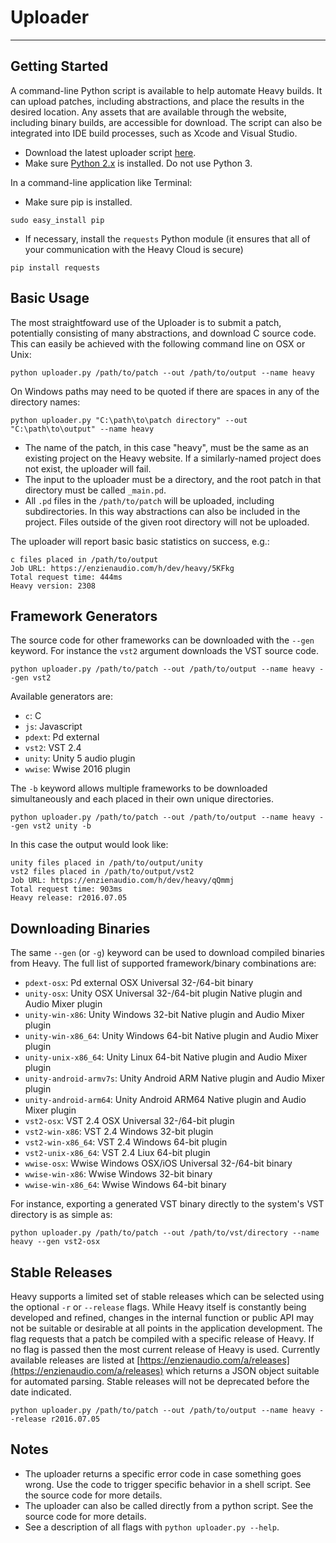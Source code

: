 # Uploader
---

## Getting Started
A command-line Python script is available to help automate Heavy builds. It can upload patches, including abstractions, and place the results in the desired location. Any assets that are available through the website, including binary builds, are accessible for download. The script can also be integrated into IDE build processes, such as Xcode and Visual Studio.

* Download the latest uploader script [here](https://enzienaudio.com/static/uploader.py).
* Make sure [Python 2.x](https://www.python.org/downloads/) is installed. Do not use Python 3.

In a command-line application like Terminal:

* Make sure pip is installed.

```
sudo easy_install pip
```

* If necessary, install the `requests` Python module (it ensures that all of your communication with the Heavy Cloud is secure)

```
pip install requests
```



## Basic Usage
The most straightfoward use of the Uploader is to submit a patch, potentially consisting of many abstractions, and download C source code. This can easily be achieved with the following command line on OSX or Unix:

```
python uploader.py /path/to/patch --out /path/to/output --name heavy
```

On Windows paths may need to be quoted if there are spaces in any of the directory names:

```
python uploader.py "C:\path\to\patch directory" --out "C:\path\to\output" --name heavy
```

* The name of the patch, in this case "heavy", must be the same as an existing project on the Heavy website. If a similarly-named project does not exist, the uploader will fail.
* The input to the uploader must be a directory, and the root patch in that directory must be called `_main.pd`.
* All `.pd` files in the `/path/to/patch` will be uploaded, including subdirectories. In this way abstractions can also be included in the project. Files outside of the given root directory will not be uploaded.

The uploader will report basic basic statistics on success, e.g.:

```
c files placed in /path/to/output
Job URL: https://enzienaudio.com/h/dev/heavy/5KFkg
Total request time: 444ms
Heavy version: 2308
```

## Framework Generators
The source code for other frameworks can be downloaded with the `--gen` keyword. For instance the `vst2` argument downloads the VST source code.

```
python uploader.py /path/to/patch --out /path/to/output --name heavy --gen vst2
```

Available generators are:
* `c`: C
* `js`: Javascript
* `pdext`: Pd external
* `vst2`: VST 2.4
* `unity`: Unity 5 audio plugin
* `wwise`: Wwise 2016 plugin

The `-b` keyword allows multiple frameworks to be downloaded simultaneously and each placed in their own unique directories.

```
python uploader.py /path/to/patch --out /path/to/output --name heavy --gen vst2 unity -b
```

In this case the output would look like:
```
unity files placed in /path/to/output/unity
vst2 files placed in /path/to/output/vst2
Job URL: https://enzienaudio.com/h/dev/heavy/qQmmj
Total request time: 903ms
Heavy release: r2016.07.05
```

## Downloading Binaries
The same `--gen` (or `-g`) keyword can be used to download compiled binaries from Heavy. The full list of supported framework/binary combinations are:
* `pdext-osx`: Pd external OSX Universal 32-/64-bit binary
* `unity-osx`: Unity OSX Universal 32-/64-bit plugin Native plugin and Audio Mixer plugin
* `unity-win-x86`: Unity Windows 32-bit Native plugin and Audio Mixer plugin
* `unity-win-x86_64`: Unity Windows 64-bit Native plugin and Audio Mixer plugin
* `unity-unix-x86_64`: Unity Linux 64-bit Native plugin and Audio Mixer plugin
* `unity-android-armv7s`: Unity Android ARM Native plugin and Audio Mixer plugin
* `unity-android-arm64`: Unity Android ARM64 Native plugin and Audio Mixer plugin
* `vst2-osx`: VST 2.4 OSX Universal 32-/64-bit plugin
* `vst2-win-x86`: VST 2.4 Windows 32-bit plugin
* `vst2-win-x86_64`: VST 2.4 Windows 64-bit plugin
* `vst2-unix-x86_64`: VST 2.4 Liux 64-bit plugin
* `wwise-osx`: Wwise Windows OSX/iOS Universal 32-/64-bit binary
* `wwise-win-x86`: Wwise Windows 32-bit binary
* `wwise-win-x86_64`: Wwise Windows 64-bit binary

For instance, exporting a generated VST binary directly to the system's VST directory is as simple as:

```
python uploader.py /path/to/patch --out /path/to/vst/directory --name heavy --gen vst2-osx
```

## Stable Releases
Heavy supports a limited set of stable releases which can be selected using the optional `-r` or `--release` flags. While Heavy itself is constantly being developed and refined, changes in the internal function or public API may not be suitable or desirable at all points in the application development. The flag requests that a patch be compiled with a specific release of Heavy. If no flag is passed then the most current release of Heavy is used. Currently available releases are listed at [https://enzienaudio.com/a/releases](https://enzienaudio.com/a/releases) which returns a JSON object suitable for automated parsing. Stable releases will not be deprecated before the date indicated.

```
python uploader.py /path/to/patch --out /path/to/output --name heavy --release r2016.07.05
```

## Notes
* The uploader returns a specific error code in case something goes wrong. Use the code to trigger specific behavior in a shell script. See the source code for more details.
* The uploader can also be called directly from a python script. See the source code for more details.
* See a description of all flags with `python uploader.py --help`.
